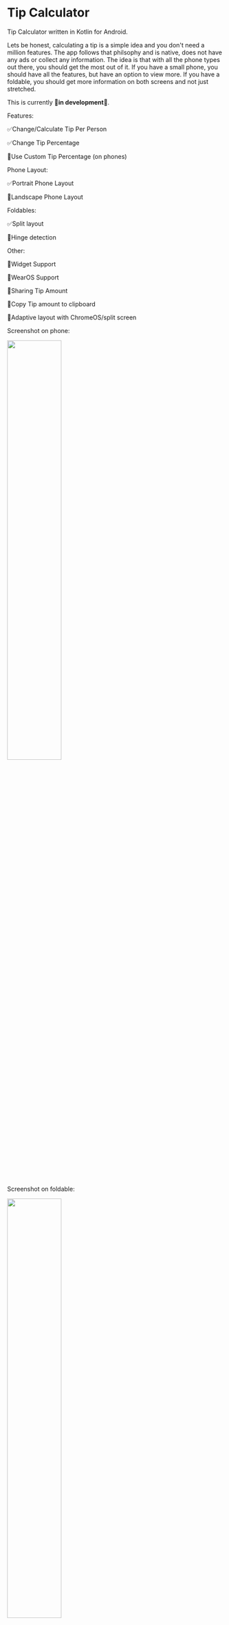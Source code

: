 # Tip Calculator
Tip Calculator written in Kotlin for Android.

Lets be honest, calculating a tip is a simple idea and you don't need a million features. The app follows that philsophy and is native, does not have any ads or collect any information. The idea is that with all the phone types out there, you should get the most out of it. If you have a small phone, you should have all the features, but have an option to view more. If you have a foldable, you should get more information on both screens and not just stretched.

This is currently 🧰**in development**🧰.

Features:

✅Change/Calculate Tip Per Person

✅Change Tip Percentage

🧰Use Custom Tip Percentage (on phones)

Phone Layout:

✅Portrait Phone Layout

🧰Landscape Phone Layout

Foldables:

✅Split layout

🧰Hinge detection

Other:

🧰Widget Support

🧰WearOS Support

🧰Sharing Tip Amount

🧰Copy Tip amount to clipboard

🧰Adaptive layout with ChromeOS/split screen

Screenshot on phone:

<img src="https://github.com/nicholostyler/Compose-Tip-Calculator/assets/39446369/7c63b41e-074d-428e-b618-576c2b075ee1" width="50%" height="50%">



Screenshot on foldable:

<img src="https://github.com/nicholostyler/Compose-Tip-Calculator/assets/39446369/627aff18-e235-4cae-8750-311da84dd23b" width="50%" height="50%">


